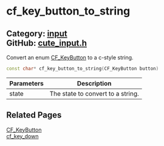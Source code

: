 # cf_key_button_to_string

Category: [input](https://github.com/RandyGaul/cute_framework/blob/master/docs/api_reference?id=input)  
GitHub: [cute_input.h](https://github.com/RandyGaul/cute_framework/blob/master/include/cute_input.h)  
---

Convert an enum [CF_KeyButton](https://github.com/RandyGaul/cute_framework/blob/master/docs/input/cf_keybutton.md) to a c-style string.

```cpp
const char* cf_key_button_to_string(CF_KeyButton button)
```

Parameters | Description
--- | ---
state | The state to convert to a string.

## Related Pages

[CF_KeyButton](https://github.com/RandyGaul/cute_framework/blob/master/docs/input/cf_keybutton.md)  
[cf_key_down](https://github.com/RandyGaul/cute_framework/blob/master/docs/input/cf_key_down.md)  

